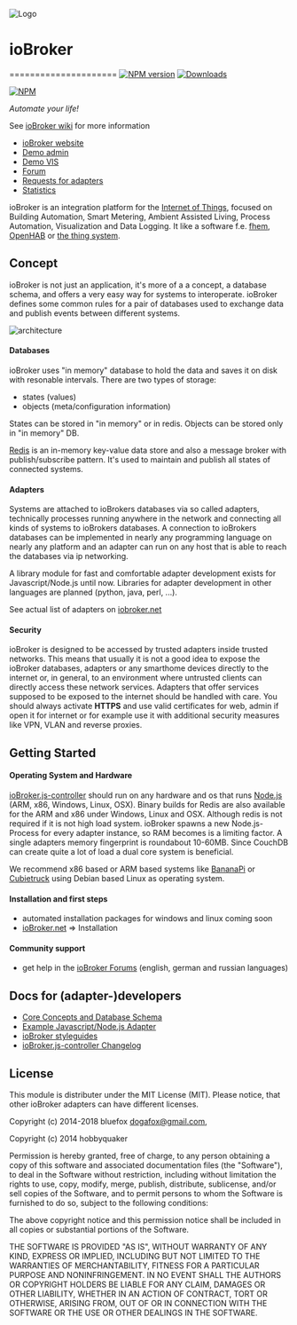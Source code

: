 ![Logo](img/ioBrokerLogoSmall.png)
# ioBroker
=====================
[![NPM version](http://img.shields.io/npm/v/iobroker.svg)](https://www.npmjs.com/package/iobroker)
[![Downloads](https://img.shields.io/npm/dm/iobroker.svg)](https://www.npmjs.com/package/iobroker)

[![NPM](https://nodei.co/npm/iobroker.png?downloads=true)](https://nodei.co/npm/iobroker/)

*Automate your life!*

See [ioBroker wiki](https://github.com/ioBroker/ioBroker/wiki/Home-(English)) for more information

* [ioBroker website](http://iobroker.net)
* [Demo admin](http://iobroker.click)
* [Demo VIS](https://iobroker.click)
* [Forum](http://forum.iobroker.net)
* [Requests for adapters](https://github.com/ioBroker/AdapterRequests/issues)
* [Statistics](http://download.iobroker.net/stat.html)

ioBroker is an integration platform for the [Internet of Things](http://en.wikipedia.org/wiki/Internet_of_Things),
focused on Building Automation, Smart Metering, Ambient Assisted Living, Process Automation, Visualization and
Data Logging. It like a software f.e. [fhem](http://fhem.de), [OpenHAB](http://www.openhab.org/) or
[the thing system](http://thethingsystem.com/).

## Concept

ioBroker is not just an application, it's more of a a concept, a database schema, and offers a very easy way for systems
to interoperate. ioBroker defines some common rules for a pair of databases used to exchange data and publish events
between different systems.

![architecture](img/architecture.png)

#### Databases

ioBroker uses "in memory" database to hold the data and saves it on disk with resonable intervals. There are two types of
storage:
- states (values)
- objects (meta/configuration information)

States can be stored in "in memory" or in redis. Objects can be stored only in "in memory" DB.

[Redis](http://redis.io/) is an in-memory key-value data store and also a message broker with publish/subscribe pattern.
It's used to maintain and publish all states of connected systems.

#### Adapters

Systems are attached to ioBrokers databases via so called adapters, technically processes running anywhere
in the network and connecting all kinds of systems to ioBrokers databases. A connection to ioBrokers databases can be
implemented in nearly any programming language on nearly any platform and an adapter can run on any host that is able to
reach the databases via ip networking.

A library module for fast and comfortable adapter development exists for Javascript/Node.js until now. Libraries for
adapter development in other languages are planned (python, java, perl, ...).

See actual list of adapters on [iobroker.net](http://iobroker.net)

#### Security

ioBroker is designed to be accessed by trusted adapters inside trusted networks. This means that usually it is not a
good idea to expose the ioBroker databases, adapters or any smarthome devices directly to the internet or, in general,
to an environment where untrusted clients can directly access these network services. Adapters that offer services
supposed to be exposed to the internet should be handled with care. You should always activate **HTTPS** and use valid
certificates for web, admin if open it for internet or for example use it with additional security measures like VPN,
VLAN and reverse proxies.

## Getting Started

#### Operating System and Hardware

[ioBroker.js-controller](https://github.com/iobroker/ioBroker.js-controller/) should run on any hardware and os that runs
[Node.js](http://nodejs.org/) (ARM, x86, Windows, Linux, OSX). Binary builds for Redis are also available
for the ARM and x86 under Windows, Linux and OSX. Although redis is not required if it is not high load system.
ioBroker spawns a new Node.js-Process for every adapter instance, so
RAM becomes is a limiting factor. A single adapters memory fingerprint is roundabout 10-60MB. Since CouchDB can create
quite a lot of load a dual core system is beneficial.

We recommend x86 based or ARM based systems like [BananaPi](http://www.bananapi.org/p/product.html) or
[Cubietruck](http://www.exp-tech.de/Mainboards/ARM/Cubietruck.html) using Debian based Linux as operating system.

#### Installation and first steps

* automated installation packages for windows and linux coming soon
* [ioBroker.net](http://iobroker.net) => Installation

#### Community support

* get help in the [ioBroker Forums](http://forum.iobroker.net) (english, german and russian languages)


## Docs for (adapter-)developers

* [Core Concepts and Database Schema](doc/SCHEMA.md)
* [Example Javascript/Node.js Adapter](https://github.com/ioBroker/ioBroker.template)
* [ioBroker styleguides](doc/STYLE.md)
* [ioBroker.js-controller Changelog](https://github.com/ioBroker/ioBroker.js-controller/blob/master/CHANGELOG.md)

## License
This module is distributer under the MIT License (MIT). Please notice, that other ioBroker adapters can have different licenses.

Copyright (c) 2014-2018 bluefox <dogafox@gmail.com>,

Copyright (c) 2014      hobbyquaker

Permission is hereby granted, free of charge, to any person obtaining a copy
of this software and associated documentation files (the "Software"), to deal
in the Software without restriction, including without limitation the rights
to use, copy, modify, merge, publish, distribute, sublicense, and/or sell
copies of the Software, and to permit persons to whom the Software is
furnished to do so, subject to the following conditions:

The above copyright notice and this permission notice shall be included in
all copies or substantial portions of the Software.

THE SOFTWARE IS PROVIDED "AS IS", WITHOUT WARRANTY OF ANY KIND, EXPRESS OR
IMPLIED, INCLUDING BUT NOT LIMITED TO THE WARRANTIES OF MERCHANTABILITY,
FITNESS FOR A PARTICULAR PURPOSE AND NONINFRINGEMENT. IN NO EVENT SHALL THE
AUTHORS OR COPYRIGHT HOLDERS BE LIABLE FOR ANY CLAIM, DAMAGES OR OTHER
LIABILITY, WHETHER IN AN ACTION OF CONTRACT, TORT OR OTHERWISE, ARISING FROM,
OUT OF OR IN CONNECTION WITH THE SOFTWARE OR THE USE OR OTHER DEALINGS IN
THE SOFTWARE.


